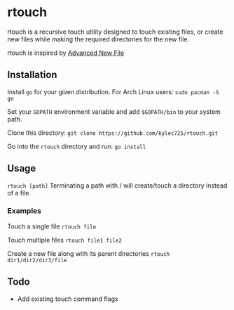 # rtouch
rtouch is a recursive touch utility designed to touch existing files, or create
new files while making the required directories for the new file.

rtouch is inspired by [Advanced New File](https://github.com/tanrax/terminal-AdvancedNewFile)

## Installation
Install `go` for your given distribution.
For Arch Linux users:
`sudo pacman -S go`

Set your `GOPATH` environment variable and add `$GOPATH/bin` to your system path.

Clone this directory:
`git clone https://github.com/kylec725/rtouch.git`

Go into the `rtouch` directory and run:
`go install`

## Usage
`rtouch [path]`
Terminating a path with / will create/touch a directory instead of a file.

### Examples
Touch a single file
`rtouch file`

Touch multiple files
`rtouch file1 file2`

Create a new file along with its parent directories
`rtouch dir1/dir2/dir3/file`

## Todo
- Add existing touch command flags
